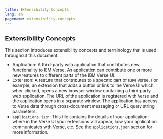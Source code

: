 ```yaml
---
title: Extensibility Concepts
lang: en
pagename: extensibility-concepts
---
```


## Extensibility Concepts
This section introduces extensibility concepts and terminology that is used throughout this document.
- Application: A third-party web application that contributes new functionality to IBM Verse. An application can contribute one or more new features to different parts of the IBM Verse UI.
- Extension: A feature that contributes to a specific part of IBM Verse. For example, an extension that adds a button or link to the Verse UI which, when clicked, opens a new browser window containing a third-party web application. The URL of the application is registered with Verse and the application opens in a separate window. The application has access to Verse data through cross-document messaging or URL query string parameters.
- `applications.json`: This file contains the details of your application: where in the Verse UI your extensions will appear, how your application communicates with Verse, etc. See the `applications.json` [section](#registering-an-application-in-ibm-verse) for more information.